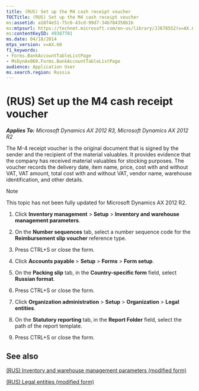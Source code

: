 ```yaml
---
title: (RUS) Set up the M4 cash receipt voucher
TOCTitle: (RUS) Set up the M4 cash receipt voucher
ms:assetid: a18f4e51-75c6-43cd-99d7-34b784350b1b
ms:mtpsurl: https://technet.microsoft.com/en-us/library/JJ678552(v=AX.60)
ms:contentKeyID: 49387781
ms.date: 04/18/2014
mtps_version: v=AX.60
f1_keywords:
- Forms.BankAccountTableListPage
- MsDynAx060.Forms.BankAccountTableListPage
audience: Application User
ms.search.region: Russia
---
```


# (RUS) Set up the M4 cash receipt voucher 


_**Applies To:** Microsoft Dynamics AX 2012 R3, Microsoft Dynamics AX 2012 R2_

The M-4 receipt voucher is the original document that is signed by the sender and the recipient of the material valuables. It provides evidence that the company has received material valuables for stocking purposes. The voucher records the delivery date, item name, price, cost with and without VAT, VAT amount, total cost with and without VAT, vendor name, warehouse identification, and other details.


> [!NOTE]
> <P>This topic has not been fully updated for Microsoft Dynamics AX 2012 R2.</P>



1.  Click **Inventory management** \> **Setup** \> **Inventory and warehouse management parameters**.

2.  On the **Number sequences** tab, select a number sequence code for the **Reimbursement slip voucher** reference type.

3.  Press CTRL+S or close the form.

4.  Click **Accounts payable** \> **Setup** \> **Forms** \> **Form setup**.

5.  On the **Packing slip** tab, in the **Country-specific form** field, select **Russian format**.

6.  Press CTRL+S or close the form.

7.  Click **Organization administration** \> **Setup** \> **Organization** \> **Legal entities**.

8.  On the **Statutory reporting** tab, in the **Report Folder** field, select the path of the report template.

9.  Press CTRL+S or close the form.

## See also

[(RUS) Inventory and warehouse management parameters (modified form)](https://technet.microsoft.com/en-us/library/jj733200\(v=ax.60\))

[(RUS) Legal entities (modified form)](https://technet.microsoft.com/en-us/library/jj711352\(v=ax.60\))

  


